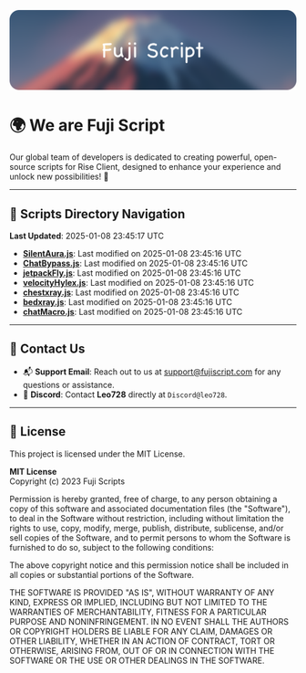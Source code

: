 ![Banner](.github/b.webp)

# 🌍 **We are Fuji Script**

Our global team of developers is dedicated to creating powerful, open-source scripts for Rise Client, designed to enhance your experience and unlock new possibilities! 🌟

---
<!-- SCRIPTS_NAVIGATION_START -->
## 📂 **Scripts Directory Navigation**

**Last Updated**: 2025-01-08 23:45:17 UTC

- **[SilentAura.js](scripts/SilentAura.js)**: Last modified on 2025-01-08 23:45:16 UTC
- **[ChatBypass.js](scripts/ChatBypass.js)**: Last modified on 2025-01-08 23:45:16 UTC
- **[jetpackFly.js](scripts/jetpackFly.js)**: Last modified on 2025-01-08 23:45:16 UTC
- **[velocityHylex.js](scripts/velocityHylex.js)**: Last modified on 2025-01-08 23:45:16 UTC
- **[chestxray.js](scripts/chestxray.js)**: Last modified on 2025-01-08 23:45:16 UTC
- **[bedxray.js](scripts/bedxray.js)**: Last modified on 2025-01-08 23:45:16 UTC
- **[chatMacro.js](scripts/chatMacro.js)**: Last modified on 2025-01-08 23:45:16 UTC

<!-- SCRIPTS_NAVIGATION_END -->

---

## 💬 **Contact Us**  
- 📬 **Support Email**: Reach out to us at [support@fujiscript.com](mailto:support@fujiscript.com) for any questions or assistance.  
- 💬 **Discord**: Contact **Leo728** directly at `Discord@leo728`.

---

## 📜 **License**

This project is licensed under the MIT License.  

**MIT License**  
Copyright (c) 2023 Fuji Scripts  

Permission is hereby granted, free of charge, to any person obtaining a copy of this software and associated documentation files (the "Software"), to deal in the Software without restriction, including without limitation the rights to use, copy, modify, merge, publish, distribute, sublicense, and/or sell copies of the Software, and to permit persons to whom the Software is furnished to do so, subject to the following conditions:  

The above copyright notice and this permission notice shall be included in all copies or substantial portions of the Software.  

THE SOFTWARE IS PROVIDED "AS IS", WITHOUT WARRANTY OF ANY KIND, EXPRESS OR IMPLIED, INCLUDING BUT NOT LIMITED TO THE WARRANTIES OF MERCHANTABILITY, FITNESS FOR A PARTICULAR PURPOSE AND NONINFRINGEMENT. IN NO EVENT SHALL THE AUTHORS OR COPYRIGHT HOLDERS BE LIABLE FOR ANY CLAIM, DAMAGES OR OTHER LIABILITY, WHETHER IN AN ACTION OF CONTRACT, TORT OR OTHERWISE, ARISING FROM, OUT OF OR IN CONNECTION WITH THE SOFTWARE OR THE USE OR OTHER DEALINGS IN THE SOFTWARE.  
